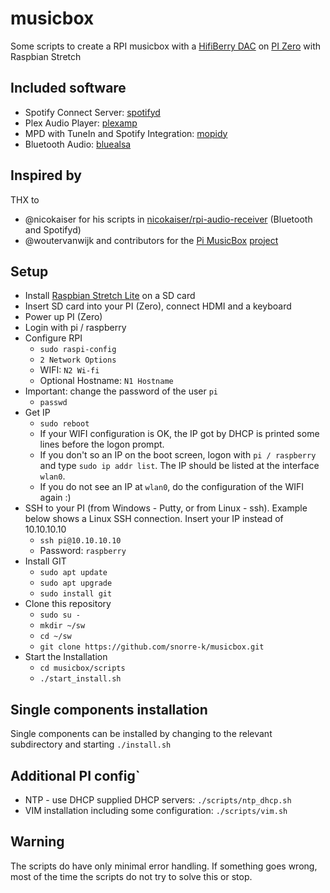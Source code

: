 # musicbox

Some scripts to create a RPI musicbox with a [HifiBerry DAC](https://www.hifiberry.com/) on [PI Zero](https://www.raspberrypi.org/products/raspberry-pi-zero/) with Raspbian Stretch

## Included software

- Spotify Connect Server: [spotifyd](https://github.com/Spotifyd/spotifyd)
- Plex Audio Player: [plexamp](https://plexamp.com/)
- MPD with TuneIn and Spotify Integration: [mopidy](https://www.mopidy.com/)
- Bluetooth Audio: [bluealsa](https://github.com/Arkq/bluez-alsa)

## Inspired by

THX to
- @nicokaiser for his scripts in [nicokaiser/rpi-audio-receiver](https://github.com/nicokaiser/rpi-audio-receiver) (Bluetooth and Spotifyd)
- @woutervanwijk and contributors for the [Pi MusicBox](https://www.pimusicbox.com) [project](https://github.com/pimusicbox/pimusicbox)

## Setup

- Install [Raspbian Stretch Lite](https://www.raspberrypi.org/downloads/raspbian/) on a SD card
- Insert SD card into your PI (Zero), connect HDMI and a keyboard
- Power up PI (Zero)
- Login with pi / raspberry
- Configure RPI
  - `sudo raspi-config`
  - `2 Network Options`
  - WIFI: `N2 Wi-fi`
  - Optional Hostname: `N1 Hostname`
- Important: change the password of the user `pi`
  - `passwd`
- Get IP
  - `sudo reboot`
  - If your WIFI configuration is OK, the IP got by DHCP is printed some lines before the logon prompt.
  - If you don't so an IP on the boot screen, logon with `pi / raspberry` and type `sudo ip addr list`. The IP should be listed at the interface `wlan0`.
  - If you do not see an IP at `wlan0`, do the configuration of the WIFI again :)
- SSH to your PI (from Windows - Putty, or from Linux - ssh). Example below shows a Linux SSH connection. Insert your IP instead of 10.10.10.10
  - `ssh pi@10.10.10.10`
  - Password: `raspberry`
- Install GIT
  - `sudo apt update`
  - `sudo apt upgrade`
  - `sudo install git`
- Clone this repository
  - `sudo su -`
  - `mkdir ~/sw`
  - `cd ~/sw`
  - `git clone https://github.com/snorre-k/musicbox.git`
- Start the Installation
  - `cd musicbox/scripts`
  - `./start_install.sh`

## Single components installation

Single components can be installed by changing to the relevant subdirectory and starting `./install.sh`

## Additional PI config`

- NTP - use DHCP supplied DHCP servers: `./scripts/ntp_dhcp.sh`
- VIM installation including some configuration: `./scripts/vim.sh`

## Warning

The scripts do have only minimal error handling. If something goes wrong, most of the time the scripts do not try to solve this or stop.
